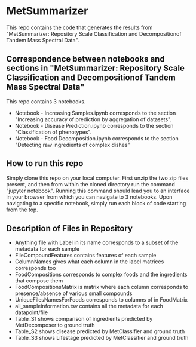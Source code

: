 # MetSummarizer
This repo contains the code that generates the results from "MetSummarizer: Repository Scale Classification and Decompositionof Tandem Mass Spectral Data".


## Correspondence between notebooks and sections in "MetSummarizer: Repository Scale Classification and Decompositionof Tandem Mass Spectral Data"
This repo contains 3 notebooks. 

* Notebook - Increasing Samples.ipynb corresponds to the section "Increasing accuracy of prediction by aggregation of datasets".
* Notebook - Disease Prediction.ipynb corresponds to the section "Classification of phenotypes".
* Notebook - Food Decomposition.ipynb corresponds to the section "Detecting raw ingredients of complex dishes"


## How to run this repo
Simply clone this repo on your local computer. First unzip the two zip files present, and then from within the cloned directory run the command "jupyter notebook". Running this command should lead you to an interface in your browser from which you can navigate to 3 notebooks. Upon navigating to a specific notebook, simply run each block of code starting from the top.

## Description of Files in Repository


* Anything file with Label in its name corresponds to a subset of the metadata for each sample
* FileCompoundFeatures contains features of each sample
* ColumnNames gives what each column in the label matrices corresponds too
* FoodCompositions corresponds to complex foods and the ingredients that compose them
* FoodCompositionsMatrix is matrix where each column corresponds to presence/absence of various small compounds
* UniqueFilesNamesForFoods corresponds to columns of in FoodMatrix
* all_sampleinformation.tsv contains all the metadata for each datapoint/file
* Table_S1 shows comparison of ingredients predicted by MetDecomposer to ground truth
* Table_S2 shows disease predicted by MetClassifier and ground truth
* Table_S3 shows Lifestage predicted by MetClassifier and ground truth

